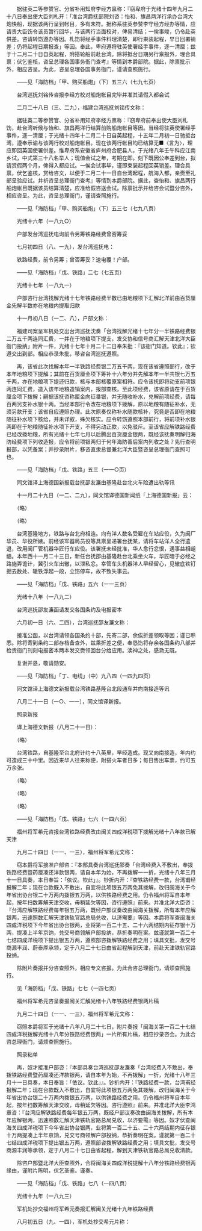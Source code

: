 <!-- { "loadSidebar": true } -->
　　据驻英二等参赞官、分省补用知府李经方禀称：『窃卑府于光绪十四年九月二十八日奉出使大臣刘札开：「准台湾爵抚部院刘咨：怡和、旗昌两洋行承办台湾大炮快船，现据该两行呈到帐目，多有未符。据称系驻英参赞李守经方经办等情，应请贵大臣饬令该员暂行回华，与该两行当面校对，俾易清结；一俟事竣，仍令赴英供差。咨请转饬遵办等因。札饬将经手事件料理清楚，即行束装起程，早日回署销差；仍将起程日期报查」等因。奉此，卑府遵将驻英使署经手事件，逐一清厘；兹于十二月二十日自英起程，附搭轮船前赴台湾。除将抵台日期另行禀报外，理合具禀；伏乞鉴核，咨呈总理各国事务衙门查考』等情到本爵部院。据此，除禀批示外，相应咨呈。为此，咨呈总理各国事务衙门，谨请查照施行。

　　——见「海防档」「甲、购买船炮」（下）五三六（七九七页）

　　台湾巡抚刘铭传咨报李经方校对船炮帐目完毕并准其请假入都会试

　　二月二十八日（三、二九），福建台湾巡抚刘铭传文称：

　　据驻英二等参赞官、分省补用知府李经方禀称：『窃卑府前奉出使大臣刘札饬，赴台湾听候与怡和、旗昌两洋行结算前购船炮帐目等因。当经将驻英使署经手事件，逐一清厘；于光绪十四年十二月二十日自英起程，十五年二月初一日驰抵台湾，遵奉示谕与该两行校对船炮帐目。现在该两行帐目均已结算无■〈言为〉，理应即回英国使署供差。惟卑府系安徽省庐州府合肥县人，于光绪八年壬午科应江南乡试，中式第三十八名举人；现值会试之年，考期在即。刻下既因公奉差到台，拟请赏假两个月，俾得入都应试。一俟会试事毕，谨即束装起程回英销差。理合具禀，伏乞鉴核，赏给咨文，以便于二月二十一日自台湾起程，航海入都，亲赍至礼部呈验应试。并祈咨呈总理衙门查考』等情到本爵部院。据此，查怡和、旗昌两行船炮帐目既据该员结算清楚，应准给假咨送会试。除禀批示并给咨会试暨分咨外，相应咨呈。为此，咨呈总理衙门，谨请查照施行。

　　——见「海防档」「甲、购买船炮」（下）五三七（七九八页）

　　光绪十六年（一八九○）

　　户部发台湾巡抚电询前令另筹铁路经费曾否筹妥

　　七月初四日（八、一九），发台湾巡抚电：

　　铁路经费，前令另筹；曾否筹妥？速电覆！户部。

　　——见「海防档」「戊、铁路」二七（七五页）

　　光绪十七年（一八九一）

　　户部咨行台湾找解光绪十七年铁路经费半数已由地粮项下汇解北洋前由百货厘金先解半数亦在地粮内提取归款

　　十一月初八日（一二、八），户部文称：

　　福建司案呈军机处交出台湾巡抚沈奏「台湾找解光绪十七年分一半铁路经费银二万五千两连同汇费，一并在于地粮项下提支，发交协和信号商汇解天津北洋大臣衙门投纳」附片一件，光绪十七年十月二十二日奉朱批：『该衙门知道。钦此』；钦遵交出到部。相应恭录朱批，移咨台湾巡抚遵照。

　　再，该省此次找解本年一半铁路经费银二万五千两，现在该省遵照部行，改于本年地粮项下提解；其前在百货厘金项下筹补十六年分并先解本年一半共银七万五千两，亦在地粮项下提还归款，核与本部核覆原案相符。应令该抚即将动支前项银两连同汇费，造入该年地粮造销案内，报部查核。至此项经费，该省原请在于百货厘金项下拨解；嗣据该抚咨称厘金向征番银，并无随收补水，兑解前项经费，请每百两另支补水银十两。当经本部行令改在地粮项下拨解，原以地粮有随征补水，无须另款开支；该省自应遵照办理。此次原奏仅称补水随款核补，究竟是否即在地粮随征补水项下核给，并未详叙，殊欠核实。应令转饬遵照本部前行，将前项补水银两即在于地粮随征补水项下开支，不得另动正款，以免驳斥。至该省应解铁路经费已经改拨地粮，所有光绪十七年七月以后腾出百货厘金银两，既经该抚奏明解归海防经费项下列收造报，应令将前项银两归于何年海防善后案内列收之处？先行查明报部，以凭备案；并抄录附片，移咨直隶总督兼北洋大臣暨咨呈总理衙门查照可也。

　　——见「海防档」「戊、铁路」五三（一一○页）

　　同文馆译上海德国新报载台抚邵友濂由基隆赴台北火车险遭出轨等讯

　　十一月二十九日（一二、二九），同文馆译德国新闻纸「上海德国新报」云：

　　（略）

　　（略）

　　台湾基隆地方，铁路与台北府相连。向有洋人数名受雇在车站应役，久为闽厂华员、华役所嫉。前经该军器局员役等具禀呈递署台抚某，请将车站洋人全行遣退，改用闽厂管机器华匠行车应役。该署抚未经批准，华人愈行忿恨，遇事益相龃龉。本年西十一月二十三日，新任台抚邵由基隆赴台北乘坐火车，华匠暗于必经之路施弄诡计，冀引火车出辙，以泄私忿。幸管车头机器洋人早经留心，见辙底铁钉掘去数处、辙铁浮起一段，立饬停车，故不致失事云。

　　——见「海防档」「戊、铁路」五六（一一三页）

　　光绪十八年（一八九二）

　　台湾巡抚邵友濂函请发交各国条约及电报密本

　　六月初一日（六、二四），台湾巡抚邵友濂文称：

　　接准公函，以台湾请领各国条约十部，先寄二部，余俟折差领取等因；谨已聆悉。除将寄到条约二部存档备查外，兹乘折差之便，奉恳饬将存余各国条约八部并检贵衙门刊刻电报密本两本发交赍领回台分给应用。渎神之处，感泐无既。

　　复谢并恳，敬请勋安。

　　——见「海防档」「丁、电线」（中）九八四（一四九四页）

　　同文馆译上海德文新报载台湾铁路基隆台北段通车并向南接造等讯

　　八月二十一日（一○、一一），同文馆译新报。

　　照录新报

　　译上海德文新报（八月二十一日）：

　　（略）

　　台湾铁路，自基隆至台北府计约十八英里，早经造成。现又向南接造，年内约可造成三十中里。因近来华人往来称便，附搭火车者日多；每日售出车票，约可五万余张。

　　（略）

　　（略）

　　（略）

　　——见「海防档」「戊、铁路」七六（一四六页）

　　福州将军希元咨报台湾铁路经费改由闽关四成洋税项下拨解光绪十八年款已解天津

　　九月二十四日（一一、一三），福州将军希元文称：

　　窃本爵将军接准户部咨：『本部具奏台湾巡抚邵奏「台湾经费入不敷出，奉拨铁路经费暨药厘凑还洋款银两，请自本年为始，不再拨解一一折，光绪十八年三月十一日具奏，本日奉旨：「依议。钦此」』。钞折内开：『查铁路经费一款，台湾甫经报解二年；现在台款既入不敷出，自宜将此项银五万两免其拨解，改归闽海关于今年省出协台银二十万两内拨银五万两，以供铁路经费之用。仍令福州将军自本年起，按年扫数筹解天津交收，毋稍延欠等因，咨行遵照』前来。并准北洋大臣咨：『台湾应解铁路经费每年银五万两，既经户部议奏改由闽海关拨解，所有本年应解银两，迅速照数汇解天津铁轨官路总局兑收，以济需要』等因。本爵将军查闽海关四成洋税项下今年省出协台银两，业将第一百二十五、二十六两结期内征存银十万两，提凑上半年京饷，兑交号商领解户部投纳，恭折奏明在案。兹谨就第一百二十七结四成洋税项下提出银五万两，遵照部咨拨解铁路经费之用；填具文批，发交号商源丰润、蔚泰厚承领，定于八月二十七日由省起程解到天津，前赴天津铁轨官路投纳。

　　除附片奏报并分咨查照外，相应专文咨报。为此合咨总理衙门，请烦查照施行。

　　见「海防档」「戊、铁路」七七（一四七页）

　　福州将军希元咨呈奏报闽关汇解光绪十八年铁路经费银两片稿

　　九月二十四日（一一、一三），福州将军希元文称：

　　窃照本爵将军于光绪十八年八月二十七日，附片奏报「闽海关第一百二十七结四成洋税拨解光绪十八年分铁路经费银两」一片所有片稿，相应抄录咨会。为此合咨总理衙门，请烦查照施行。

　　照录粘单

　　再，奴才接准户部咨：『本部具奏台湾巡抚邵友濂奏「台湾经费入不敷出，奉拨铁路经费暨药厘凑还洋款银两，请自本年为始，不再拨解」一折，光绪十八年三月十一日具奏，本日奉旨：「依议。钦此」』。钞折内开：『铁路经费一款，台湾甫经报解二年；现在台款既入不敷出，自宜将此项银五万两免其拨解，改归闽海关于今年省出协台银二十万两内拨银五万两，以供铁路经费之用。仍令福州将军自本年起，按年扫数筹解天津交收，毋稍延欠等因。咨行遵照』前来。并准北洋大臣李鸿章咨：『台湾应解铁路经费每年银五万两，既经户部议奏改由闽海关拨解，所有本年应解银两，迅速照数汇解天津铁轨官路总局兑收，以济要需』等因。奴才伏查闽海关四成洋税项下今年省出协台银两，业将第一百二十五、二十六两结期内征存银十万两提凑上半年京饷，兑交号商领解户部投纳，恭折奏明在案。谨就第一百二十七结四成洋税项下提出银五万两，遵照部咨拨解铁路经费之用；填具文批，发交号商源丰润等承领，定于八月二十七日由省起程，解到天津铁轨官路总局兑收清款。

　　除咨户部暨北洋大臣查照外，合将闽海关四成洋税提解十八年分铁路经费银两缘由，谨附片陈明，伏乞圣鉴。谨奏。

　　——见「海防档」「戊、铁路」七八（一四八页）

　　光绪十九年（一八九三）

　　军机处抄交福州将军希元奏报汇解闽关光绪十九年铁路经费

　　八月初五日（九、一四），军机处抄交希元片称：

